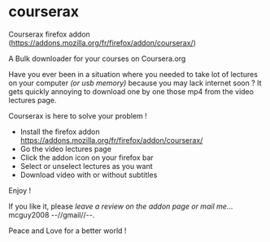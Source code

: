 courserax
=========

Courserax firefox addon (https://addons.mozilla.org/fr/firefox/addon/courserax/)

A Bulk downloader for your courses on Coursera.org

Have you ever been in a situation where you needed to take lot of lectures on your computer _(or usb memory)_ because you may lack internet soon ?
It gets quickly annoying to download one by one those mp4 from the video lectures page.

Courserax is here to solve your problem !

* Install the firefox addon https://addons.mozilla.org/fr/firefox/addon/courserax/
* Go the video lectures page
* Click the addon icon on your firefox bar
* Select or unselect lectures as you want
* Download video with or without subtitles

Enjoy !

If you like it, please *leave a review on the addon page or mail me.*.. mcguy2008 --//gmail//--.

Peace and Love for a better world ! 
